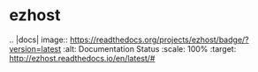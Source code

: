 # ezhost


















.. |docs| image:: https://readthedocs.org/projects/ezhost/badge/?version=latest
    :alt: Documentation Status
    :scale: 100%
    :target: http://ezhost.readthedocs.io/en/latest/#
